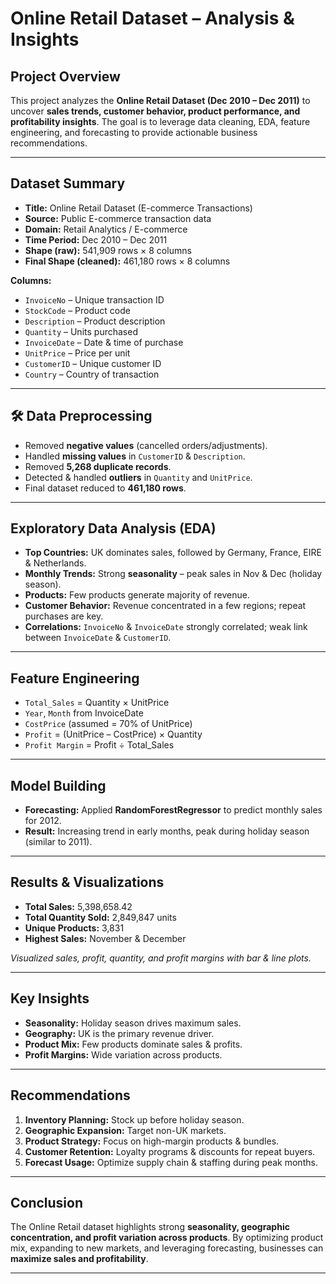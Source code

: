 # Online Retail Dataset – Analysis & Insights

## Project Overview

This project analyzes the **Online Retail Dataset (Dec 2010 – Dec 2011)** to uncover **sales trends, customer behavior, product performance, and profitability insights**. The goal is to leverage data cleaning, EDA, feature engineering, and forecasting to provide actionable business recommendations.

---

## Dataset Summary

* **Title:** Online Retail Dataset (E-commerce Transactions)
* **Source:** Public E-commerce transaction data
* **Domain:** Retail Analytics / E-commerce
* **Time Period:** Dec 2010 – Dec 2011
* **Shape (raw):** 541,909 rows × 8 columns
* **Final Shape (cleaned):** 461,180 rows × 8 columns

**Columns:**

* `InvoiceNo` – Unique transaction ID
* `StockCode` – Product code
* `Description` – Product description
* `Quantity` – Units purchased
* `InvoiceDate` – Date & time of purchase
* `UnitPrice` – Price per unit
* `CustomerID` – Unique customer ID
* `Country` – Country of transaction

---

## 🛠️ Data Preprocessing

* Removed **negative values** (cancelled orders/adjustments).
* Handled **missing values** in `CustomerID` & `Description`.
* Removed **5,268 duplicate records**.
* Detected & handled **outliers** in `Quantity` and `UnitPrice`.
* Final dataset reduced to **461,180 rows**.

---

## Exploratory Data Analysis (EDA)

* **Top Countries:** UK dominates sales, followed by Germany, France, EIRE & Netherlands.
* **Monthly Trends:** Strong **seasonality** – peak sales in Nov & Dec (holiday season).
* **Products:** Few products generate majority of revenue.
* **Customer Behavior:** Revenue concentrated in a few regions; repeat purchases are key.
* **Correlations:** `InvoiceNo` & `InvoiceDate` strongly correlated; weak link between `InvoiceDate` & `CustomerID`.

---

## Feature Engineering

* `Total_Sales` = Quantity × UnitPrice
* `Year`, `Month` from InvoiceDate
* `CostPrice` (assumed = 70% of UnitPrice)
* `Profit` = (UnitPrice – CostPrice) × Quantity
* `Profit Margin` = Profit ÷ Total\_Sales

---

## Model Building

* **Forecasting:** Applied **RandomForestRegressor** to predict monthly sales for 2012.
* **Result:** Increasing trend in early months, peak during holiday season (similar to 2011).

---

## Results & Visualizations

* **Total Sales:** 5,398,658.42
* **Total Quantity Sold:** 2,849,847 units
* **Unique Products:** 3,831
* **Highest Sales:** November & December

*Visualized sales, profit, quantity, and profit margins with bar & line plots.*

---

## Key Insights

*  **Seasonality:** Holiday season drives maximum sales.
*  **Geography:** UK is the primary revenue driver.
*  **Product Mix:** Few products dominate sales & profits.
*  **Profit Margins:** Wide variation across products.

---

## Recommendations

1. **Inventory Planning:** Stock up before holiday season.
2. **Geographic Expansion:** Target non-UK markets.
3. **Product Strategy:** Focus on high-margin products & bundles.
4. **Customer Retention:** Loyalty programs & discounts for repeat buyers.
5. **Forecast Usage:** Optimize supply chain & staffing during peak months.

---

## Conclusion

The Online Retail dataset highlights strong **seasonality, geographic concentration, and profit variation across products**. By optimizing product mix, expanding to new markets, and leveraging forecasting, businesses can **maximize sales and profitability**.

---
